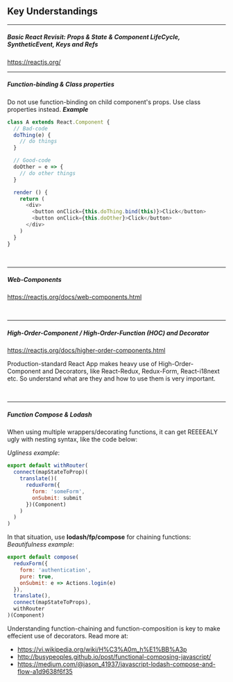## **Key Understandings**
---
##### Basic React Revisit: *Props & State & Component LifeCycle, SyntheticEvent, Keys and Refs*
https://reactjs.org/
<br>

---
##### Function-binding & Class properties
Do not use function-binding on child component's props. Use class properties instead.
***Example***
```javascript
class A extends React.Component {
  // Bad-code
  doThing(e) {
    // do things
  }

  // Good-code
  doOther = e => {
    // do other things
  }

  render () {
    return (
      <div>
        <button onClick={this.doThing.bind(this)}>Click</button>
        <button onClick={this.doOther}>Click</button>
      </div>
    )
  }
}
```

<br>

---
##### Web-Components
https://reactjs.org/docs/web-components.html

<br>

---
##### High-Order-Component / High-Order-Function (HOC) and Decorator
https://reactjs.org/docs/higher-order-components.html

Production-standard React App makes heavy use of High-Order-Component and Decorators, like React-Redux, Redux-Form, React-i18next etc. So understand what are they and how to use them is very important.

<br>

---
##### Function Compose & Lodash
When using multiple wrappers/decorating functions, it can get REEEEALY ugly with nesting syntax, like the code below:

*Ugliness example*:
```javascript
export default withRouter(
  connect(mapStateToProp)(
    translate()(
      reduxForm({ 
        form: 'someForm', 
        onSubmit: submit 
      })(Component)
    )
  )
)
```

In that situation, use **lodash/fp/compose** for chaining functions:
*Beautifulness example*:
```javascript
export default compose(
  reduxForm({
    form: 'authentication',
    pure: true,
    onSubmit: e => Actions.login(e)
  }),
  translate(),
  connect(mapStateToProps),
  withRouter
)(Component)
```

Understanding function-chaining and function-composition is key to make effecient use of decorators. Read more at:
- https://vi.wikipedia.org/wiki/H%C3%A0m_h%E1%BB%A3p
- http://busypeoples.github.io/post/functional-composing-javascript/
- https://medium.com/@jason_41937/javascript-lodash-compose-and-flow-a1d9638f6f35


